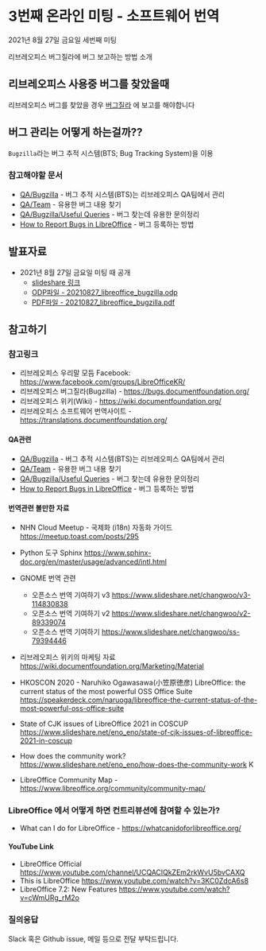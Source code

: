# 3번째 온라인 미팅 - 소프트웨어 번역 
2021년 8월 27일 금요일 세번째 미팅

리브레오피스 버그질라에 버그 보고하는 방법 소개

## 리브레오피스 사용중 버그를 찾았을때 

리브레오피스 버그를 찾았을 경우 [버그질라](https://bugs.documentfoundation.org/) 에 보고를 해야합니다 

## 버그 관리는 어떻게 하는걸까??

`Bugzilla`라는 버그 추적 시스템(BTS; Bug Tracking System)을 이용 


### 참고해야할 문서 

* [QA/Bugzilla](https://wiki.documentfoundation.org/QA/Bugzilla) - 버그 추적 시스템(BTS)는 리브레오피스 QA팀에서 관리
* [QA/Team](https://wiki.documentfoundation.org/QA/Team) - 유용한 버그 내용 찾기
* [QA/Bugzilla/Useful Queries](https://wiki.documentfoundation.org/QA/Bugzilla/Useful_Queries) - 버그 찾는데 유용한 문의정리 
* [How to Report Bugs in LibreOffice](https://wiki.documentfoundation.org/QA/BugReport) - 버그 등록하는 방법 


## 발표자료

- 2021년 8월 27일 금요일 미팅 때 공개 
  * [slideshare 링크](https://www.slideshare.net/studioego/2021-4-250062836)
  * [ODP파일 - 20210827_libreoffice_bugzilla.odp](data/20210827_libreoffice_bugzilla.odp)
  * [PDF파일 - 20210827_libreoffice_bugzilla.pdf](data/20210827_libreoffice_bugzilla.pdf)
  
## 참고하기

### 참고링크

* 리브레오피스 우리말 모듬 Facebook: https://www.facebook.com/groups/LibreOfficeKR/ 
* 리브레오피스 버그질라(Bugzilla) - https://bugs.documentfoundation.org/ 
* 리브레오피스 위키(Wiki)  - https://wiki.documentfoundation.org/ 
* 리브레오피스 소프트웨어 번역사이트 - https://translations.documentfoundation.org/  

#### QA관련 
* [QA/Bugzilla](https://wiki.documentfoundation.org/QA/Bugzilla) - 버그 추적 시스템(BTS)는 리브레오피스 QA팀에서 관리
* [QA/Team](https://wiki.documentfoundation.org/QA/Team) - 유용한 버그 내용 찾기
* [QA/Bugzilla/Useful Queries](https://wiki.documentfoundation.org/QA/Bugzilla/Useful_Queries) - 버그 찾는데 유용한 문의정리 
* [How to Report Bugs in LibreOffice](https://wiki.documentfoundation.org/QA/BugReport) - 버그 등록하는 방법 

#### 번역관련 볼만한 자료

* NHN Cloud Meetup - 국제화 (i18n) 자동화 가이드 https://meetup.toast.com/posts/295
* Python 도구 Sphinx https://www.sphinx-doc.org/en/master/usage/advanced/intl.html
* GNOME 번역 관련
  * 오픈소스 번역 기여하기 v3 https://www.slideshare.net/changwoo/v3-114830838 
  * 오픈소스 번역 기여하기 v2 https://www.slideshare.net/changwoo/v2-89339074 
  * 오픈소스 번역 기여하기 https://www.slideshare.net/changwoo/ss-79394446 

* 리브레오피스 위키의 마케팅 자료 https://wiki.documentfoundation.org/Marketing/Material 

* HKOSCON 2020  - Naruhiko Ogawasawa(小笠原徳彦)
  LibreOffice: the current status of the most powerful OSS Office Suite
  https://speakerdeck.com/naruoga/libreoffice-the-current-status-of-the-most-powerful-oss-office-suite 
* State of CJK issues of LibreOffice 2021 in COSCUP https://www.slideshare.net/eno_eno/state-of-cjk-issues-of-libreoffice-2021-in-coscup
* How does the community work? https://www.slideshare.net/eno_eno/how-does-the-community-work K
* LibreOffice Community Map - https://www.libreoffice.org/community/community-map/

### LibreOffice 에서 어떻게 하면 컨트리뷰션에 참여할 수 있는가? 

* What can I do for LibreOffice - https://whatcanidoforlibreoffice.org/

#### YouTube Link

* LibreOffice Official https://www.youtube.com/channel/UCQAClQkZEm2rkWvU5bvCAXQ 
* This is LibreOffice https://www.youtube.com/watch?v=3KC0ZdcA6s8 
* LibreOffice 7.2: New Features  https://www.youtube.com/watch?v=cWmURg_rM2o

### 질의응답
 Slack 혹은 Github issue, 메일 등으로 전달 부탁드립니다.
